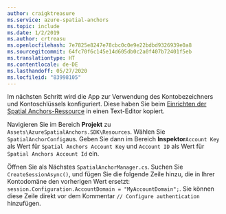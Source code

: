 ```yaml
---
author: craigktreasure
ms.service: azure-spatial-anchors
ms.topic: include
ms.date: 1/2/2019
ms.author: crtreasu
ms.openlocfilehash: 7e7825e8247e78cbc0c0e9e22bdbd9326939e0a8
ms.sourcegitcommit: 64fc70f6c145e14d605db0c2a0f407b72401f5eb
ms.translationtype: HT
ms.contentlocale: de-DE
ms.lasthandoff: 05/27/2020
ms.locfileid: "83998105"
---
```

Im nächsten Schritt wird die App zur Verwendung des Kontobezeichners und Kontoschlüssels konfiguriert. Diese haben Sie beim [Einrichten der Spatial Anchors-Ressource](#create-a-spatial-anchors-resource) in einen Text-Editor kopiert.

Navigieren Sie im Bereich **Projekt** zu `Assets\AzureSpatialAnchors.SDK\Resources`. Wählen Sie `SpatialAnchorConfig`aus. Geben Sie dann im Bereich **Inspektor**`Account Key` als Wert für `Spatial Anchors Account Key` und `Account ID` als Wert für `Spatial Anchors Account Id` ein.

Öffnen Sie als Nächstes `SpatialAnchorManager.cs`. Suchen Sie `CreateSessionAsync()`, und fügen Sie die folgende Zeile hinzu, die in Ihrer Kontodomäne den vorherigen Wert ersetzt: `session.Configuration.AccountDomain = "MyAccountDomain";`. Sie können diese Zeile direkt vor dem Kommentar `// Configure authentication` hinzufügen.
